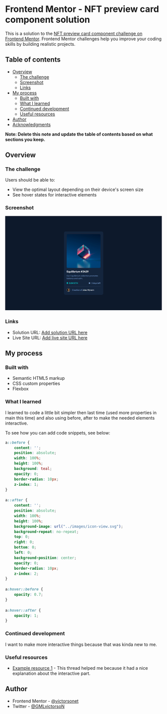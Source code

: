 # Frontend Mentor - NFT preview card component solution

This is a solution to the [NFT preview card component challenge on Frontend Mentor](https://www.frontendmentor.io/challenges/nft-preview-card-component-SbdUL_w0U). Frontend Mentor challenges help you improve your coding skills by building realistic projects. 

## Table of contents

- [Overview](#overview)
  - [The challenge](#the-challenge)
  - [Screenshot](#screenshot)
  - [Links](#links)
- [My process](#my-process)
  - [Built with](#built-with)
  - [What I learned](#what-i-learned)
  - [Continued development](#continued-development)
  - [Useful resources](#useful-resources)
- [Author](#author)
- [Acknowledgments](#acknowledgments)

**Note: Delete this note and update the table of contents based on what sections you keep.**

## Overview

### The challenge

Users should be able to:

- View the optimal layout depending on their device's screen size
- See hover states for interactive elements

### Screenshot

![](./images/screenshot.png)

### Links

- Solution URL: [Add solution URL here](https://your-solution-url.com)
- Live Site URL: [Add live site URL here](https://your-live-site-url.com)

## My process

### Built with

- Semantic HTML5 markup
- CSS custom properties
- Flexbox

### What I learned

I learned to code a little bit simpler then last time (used more properties in main this time) and also using before, after to make the needed elements interactive.

To see how you can add code snippets, see below:

```css
a::before {
    content: '';
    position: absolute;
    width: 100%;
    height: 100%;
    background: teal;
    opacity: 0;
    border-radius: 10px;
    z-index: 1;
} 

a::after {
    content: '';
    position: absolute;
    width: 100%;
    height: 100%;
    background-image: url("../images/icon-view.svg");
    background-repeat: no-repeat;
    top: 0;
    right: 0;
    bottom: 0;
    left: 0;
    background-position: center;
    opacity: 0;
    border-radius: 10px;
    z-index: 2;
}

a:hover::before {
    opacity: 0.7;
}

a:hover::after {
    opacity: 1;
}
```

### Continued development

I want to make more interactive things because that was kinda new to me.

### Useful resources

- [Example resource 1](https://app.slack.com/client/TCYEB44S2/CCYHFT85B/thread/CCYHFT85B-1648963844.709299) - This thread helped me because it had a nice explanation about the interactive part.

## Author

- Frontend Mentor - [@victorsonet](https://www.frontendmentor.io/profile/victorsonet)
- Twitter - [@GMLvictorsoN](https://twitter.com/GMLvictorsoN)
